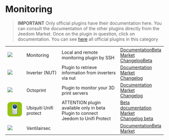 
# Monitoring


>**IMPORTANT**
>Only official plugins have their documentation here. You can consult the documentation of the other plugins directly from the Jeedom Market. Once on the plugin in question, click on documentation.
>You can see [here](https://market.jeedom.com/index.php?v=d&p=market&type=plugin&categorie=monitoring) all official plugins in this category


| | | | |
|--- | --- | --- | ---|
|<img src="monitoring2/monitoring2_icon.png" class="pluginLogo" width="100" />|Monitoring|Local and remote monitoring plugin by SSH|[Documentation](monitoring2/index.md)[Beta](monitoring2/beta/index.md)<br/>[Market](https://market.jeedom.com/index.php?v=d&p=market_display&id=3317)<br/>[Changelog](monitoring2/changelog.md)[Beta](monitoring2/beta/changelog.md)|
|<img src="nut/nut_icon.png" class="pluginLogo" width="100" />|Inverter (NUT)|Plugin to retrieve information from inverters via nut|[Documentation](nut/index.md)<br/>[Market](https://market.jeedom.com/index.php?v=d&p=market_display&id=1500)<br/>[Changelog](nut/changelog.md)|
|<img src="octoprint/octoprint_icon.png" class="pluginLogo" width="100" />|Octoprint|Plugin to monitor your 3D print servers|[Documentation](octoprint/index.md)<br/>[Market](https://market.jeedom.com/index.php?v=d&p=market_display&id=3295)<br/>[Changelog](octoprint/changelog.md)|
|<img src="unifiprotect/beta/unifiprotect_icon.png" class="pluginLogo" width="100" />|Ubiquiti Unifi protect|ATTENTION plugin available only in beta<br/>Plugin to connect Jeedom to Unifi Protect|[Beta documentation](unifiprotect/beta/index.md)<br/>[Market](https://market.jeedom.com/index.php?v=d&p=market_display&id=4188)<br/>[Changelog beta](unifiprotect/beta/changelog.md)|
|<img src="ventilairsec/ventilairsec_icon.png" class="pluginLogo" width="100" />|Ventilairsec||[Documentation](ventilairsec/index.md)[Beta](ventilairsec/beta/index.md)<br/>[Market](https://market.jeedom.com/index.php?v=d&p=market_display&id=3895)|
